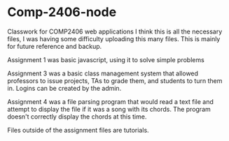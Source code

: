 # Comp-2406-node
Classwork for COMP2406 web applications
I think this is all the necessary files, I was having some difficulty uploading this many files.
This is mainly for future reference and backup.

Assignment 1 was basic javascript, using it to solve simple problems

Assignment 3 was a basic class management system that allowed professors to issue projects, TAs to grade them, and students to turn them in.
Logins can be created by the admin.

Assignment 4 was a file parsing program that would read a text file and attempt to display the file if it was a song with its chords.
The program doesn't correctly display the chords at this time.

Files outside of the assignment files are tutorials.
